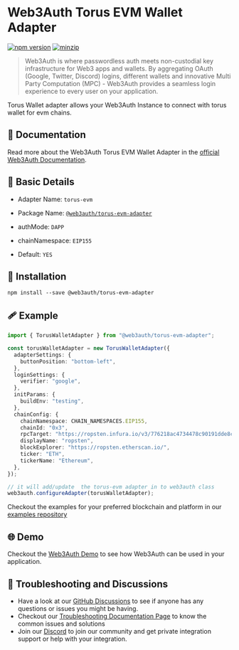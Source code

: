 # Web3Auth Torus EVM Wallet Adapter

[![npm version](https://img.shields.io/npm/v/@web3auth/torus-evm-adapter?label=%22%22)](https://www.npmjs.com/package/@web3auth/torus-evm-adapter/v/latest)
[![minzip](https://img.shields.io/bundlephobia/minzip/@web3auth/torus-evm-adapter?label=%22%22)](https://bundlephobia.com/result?p=@web3auth/torus-evm-adapter@latest)

> Web3Auth is where passwordless auth meets non-custodial key infrastructure for Web3 apps and wallets. By aggregating OAuth (Google, Twitter, Discord) logins, different wallets and innovative Multi Party Computation (MPC) - Web3Auth provides a seamless login experience to every user on your application.

Torus Wallet adapter allows your Web3Auth Instance to connect with torus wallet for evm chains. 
## 📖 Documentation

Read more about the Web3Auth Torus EVM Wallet Adapter in the [official Web3Auth Documentation](https://web3auth.io/docs/sdk/web/adapters/torus-evm).

## 📄 Basic Details

- Adapter Name: `torus-evm`

- Package Name: [`@web3auth/torus-evm-adapter`](https://web3auth.io/docs/sdk/web/adapters/torus-evm)

- authMode: `DAPP`

- chainNamespace: `EIP155`

- Default: `YES`

## 🔗 Installation

```shell
npm install --save @web3auth/torus-evm-adapter
```

## 🩹 Example

```ts
import { TorusWalletAdapter } from "@web3auth/torus-evm-adapter";

const torusWalletAdapter = new TorusWalletAdapter({
  adapterSettings: {
    buttonPosition: "bottom-left",
  },
  loginSettings: {
    verifier: "google",
  },
  initParams: {
    buildEnv: "testing",
  },
  chainConfig: {
    chainNamespace: CHAIN_NAMESPACES.EIP155,
    chainId: "0x3",
    rpcTarget: "https://ropsten.infura.io/v3/776218ac4734478c90191dde8cae483c",
    displayName: "ropsten",
    blockExplorer: "https://ropsten.etherscan.io/",
    ticker: "ETH",
    tickerName: "Ethereum",
  },
});

// it will add/update  the torus-evm adapter in to web3auth class
web3auth.configureAdapter(torusWalletAdapter);
```

Checkout the examples for your preferred blockchain and platform in our [examples repository](https://github.com/Web3Auth/examples/)

## 🌐 Demo

Checkout the [Web3Auth Demo](https://demo-app.web3auth.io/) to see how Web3Auth can be used in your application.

## 💬 Troubleshooting and Discussions

- Have a look at our [GitHub Discussions](https://github.com/Web3Auth/Web3Auth/discussions?discussions_q=sort%3Atop) to see if anyone has any questions or issues you might be having.
- Checkout our [Troubleshooting Documentation Page](https://web3auth.io/docs/troubleshooting) to know the common issues and solutions
- Join our [Discord](https://discord.gg/web3auth) to join our community and get private integration support or help with your integration.
